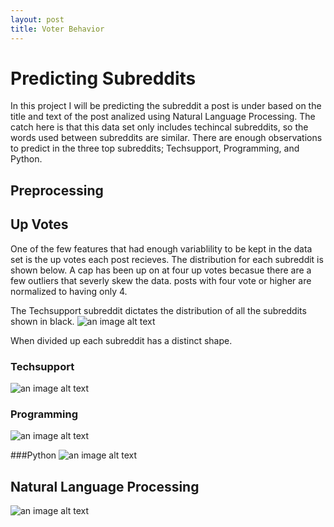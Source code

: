 ```yaml
---
layout: post
title: Voter Behavior
---
```


# Predicting Subreddits 

In this project I will be predicting the subreddit a post is under based on the title and text of the post analized using Natural Language Processing. The catch here is that this data set only includes techincal subreddits, so the words used between subreddits are similar. There are enough observations to predict in the three top subreddits; Techsupport, Programming, and Python.

## Preprocessing


## Up Votes 

One of the few features that had enough variablility to be kept in the data set is the up votes each post recieves. The distribution for each subreddit is shown below. A cap has been up on at four up votes becasue there are a few outliers that severly skew the data. posts with four vote or higher are normalized to having only 4. 

The Techsupport subreddit dictates the distribution of all the subreddits shown in black.
![an image alt text](/images/Reddit_images/All_Hist "All Subreddits Up Votes Histogram")

When divided up each subreddit has a distinct shape. 

### Techsupport
![an image alt text](/images/Reddit_images/All_Hist "Techsupport Up Votes Histogram")

### Programming
![an image alt text](/images/Reddit_images/All_Hist "Programming Up Votes Histogram")

###Python
![an image alt text](/images/Reddit_images/All_Hist "Python Up Votes Histogram")


## Natural Language Processing


![an image alt text](/images/Reddit_images/NLP_function "NLP Function")

